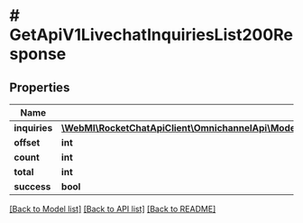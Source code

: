 # # GetApiV1LivechatInquiriesList200Response

## Properties

Name | Type | Description | Notes
------------ | ------------- | ------------- | -------------
**inquiries** | [**\WebMI\RocketChatApiClient\OmnichannelApi\Model\GetApiV1LivechatInquiriesList200ResponseInquiriesInner[]**](GetApiV1LivechatInquiriesList200ResponseInquiriesInner.md) |  | [optional]
**offset** | **int** |  | [optional]
**count** | **int** |  | [optional]
**total** | **int** |  | [optional]
**success** | **bool** |  | [optional]

[[Back to Model list]](../../README.md#models) [[Back to API list]](../../README.md#endpoints) [[Back to README]](../../README.md)
